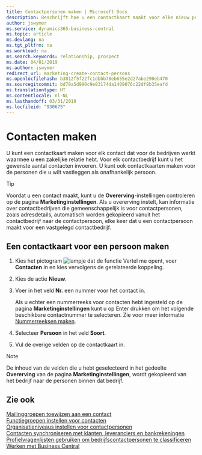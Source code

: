 ```yaml
---
title: Contactpersonen maken | Microsoft Docs
description: Beschrijft hoe u een contactkaart maakt voor elke nieuw persoon of prospect waarmee u contact onderhoudt of een zakelijke relatie hebt.
author: jswymer
ms.service: dynamics365-business-central
ms.topic: article
ms.devlang: na
ms.tgt_pltfrm: na
ms.workload: na
ms.search.keywords: relationship, prospect
ms.date: 04/01/2019
ms.author: jswymer
redirect_url: marketing-create-contact-persons
ms.openlocfilehash: b3012f5f22fc1dbbb78eb655e2d27abe290eb470
ms.sourcegitcommit: bd78a5d990c9e83174da1409076c22df8b35eafd
ms.translationtype: HT
ms.contentlocale: nl-NL
ms.lasthandoff: 03/31/2019
ms.locfileid: "930675"
---
```

# <a name="create-contact-persons"></a>Contacten maken
U kunt een contactkaart maken voor elk contact dat voor de bedrijven werkt waarmee u een zakelijke relatie hebt. Voor elk contactbedrijf kunt u het gewenste aantal contacten invoeren. U kunt ook contactkaarten maken voor de personen die u wilt vastleggen als onafhankelijk persoon.

> [!TIP]  
>   Voordat u een contact maakt, kunt u de **Overerving**-instellingen controleren op de pagina **Marketinginstellingen**. Als u overerving instelt, kan informatie over contactbedrijven die gemeenschappelijk is voor contactpersonen, zoals adresdetails, automatisch worden gekopieerd vanuit het contactbedrijf naar de contactpersoon, elke keer dat u een contactpersoon maakt voor een vastgelegd contactbedrijf.

## <a name="to-create-a-contact-card-for-a-person"></a>Een contactkaart voor een persoon maken
1. Kies het pictogram ![lampje dat de functie Vertel me opent](media/ui-search/search_small.png "Vertel me wat u wilt doen"), voer **Contacten** in en kies vervolgens de gerelateerde koppeling.
2. Kies de actie **Nieuw**.
3. Voer in het veld **Nr.** een nummer voor het contact in.

    Als u echter een nummerreeks voor contacten hebt ingesteld op de pagina **Marketinginstellingen** kunt u op Enter drukken om het volgende beschikbare contactnummer te selecteren. Zie voor meer informatie [Nummerreeksen maken](ui-create-number-series.md).
4. Selecteer **Persoon** in het veld **Soort**.
5. Vul de overige velden op de contactkaart in.

> [!NOTE]  
>   De inhoud van de velden die u hebt geselecteerd in het gedeelte **Overerving** van de pagina **Marketinginstellingen**, wordt gekopieerd van het bedrijf naar de personen binnen dat bedrijf.

## <a name="see-also"></a>Zie ook
[Mailinggroepen toewijzen aan een contact](marketing-mailing-groups.md#AssignMailGroupContact)  
[Functiegroepen instellen voor contacten](marketing-job-responsibilities.md)  
[Organisatieniveaus instellen voor contactpersonen](marketing-organizational-levels.md)  
[Contacten synchroniseren met klanten, leveranciers en bankrekeningen](marketing-synchronize-contacts-customers-vendors-bank-accounts.md)  
[Profielvragenlijsten gebruiken om bedrijfscontactpersonen te classificeren](marketing-create-contact-profile-questionnaire.md)  
[Werken met Business Central](ui-work-product.md)  

